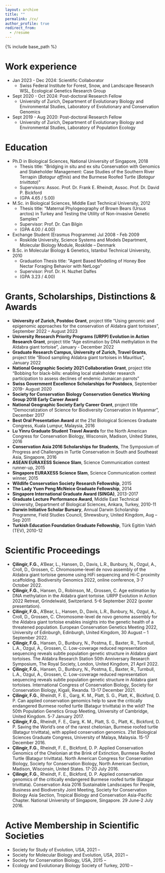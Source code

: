 ```yaml
---
layout: archive
title: ""
permalink: /cv/
author_profile: true
redirect_from:
  - /resume
---
```


{% include base_path %}

Work experience
======
* Jan 2023 - Dec 2024: Scientific Collaborator
  * Swiss Federal Institute for Forest, Snow, and Landscape Research WSL, Ecological Genetics Research Group 
* Sept 2020 - Oct 2024: Post-doctoral Research Fellow
  * University of Zurich, Department of Evolutionary Biology and Environmental Studies, Laboratory of Evolutionary and Conservation Genomics
* Sept 2019 - Aug 2020: Post-doctoral Research Fellow
  * University of Zurich, Department of Evolutionary Biology and Environmental Studies, Laboratory of Population Ecology

Education
======
* Ph.D in Biological Sciences, National University of Singapore, 2018
  * Thesis title: "Bridging in situ and ex situ Conservation with Genomics and Stakeholder Management: Case Studies of the Southern River Terrapin (_Batagur affinis_) and the Burmese Roofed Turtle (_Batagur trivittata_)"
  * Supervisors: Assoc. Prof. Dr. Frank E. Rheindt, Assoc. Prof. Dr. David P. Bickford
  * (GPA 4.65 / 5.00)
* M.Sc. in Biological Sciences, Middle East Technical University, 2012
  * Thesis title: "Maternal Phylogeography of Brown Bears (Ursus arctos) in Turkey and Testing the Utility of Non-invasive Genetic Samples"
  * Supervisor: Prof. Dr. Can Bilgin
  * (GPA 4.00 / 4.00)
* Exchange Student (Erasmus Programme) Jul 2008 - Feb 2009
  * Roskilde University, Science Systems and Models Department, Molecular Biology Module, Roskilde – Denmark
* B.Sc. in Molecular Biology & Genetics, Istanbul Technical University, 2010
  * Graduation Thesis title: "Agent Based Modelling of Honey Bee Nectar Foraging Behavior with NetLogo"
  * Supervisor: Prof. Dr. H. Nuzhet Dalfes
  * (GPA 3.23 / 4.00)
  
Grants, Scholarships, Distinctions & Awards
======
* **University of Zurich, Postdoc Grant**, project title “Using genomic and epigenomic approaches for the conservation of Aldabra giant tortoises”, September 2022 – August 2023
* **University Research Priority Programs (URPP) Evolution in Action Research Grant**, project title “Age estimation by DNA methylation in the Aldabra giant tortoise”, January - December 2022
* **Graduate Research Campus, University of Zurich, Travel Grants**, project title “Blood sampling Aldabra giant tortoises in Mauritius”, January 2022
* **National Geographic Society 2021 Collaboration Grant**, project title “Bobbing for black-bills: enabling local stakeholder research participation to assess declines of endemic Jamaican parrots”
* **Swiss Government Excellence Scholarships for Postdocs**, September 2019- August 2020
* **Society for Conservation Biology Conservation Genetics Working Group 2018 Early Career Award**
* **National Geographic Society Early Career Grant**, project title “Democratization of Science for Biodiversity Conservation in Myanmar”, December 2017
* **Best Oral Presentation Award** at the 21st Biological Sciences Graduate Congress, Kuala Lumpur, Malaysia, 2016
* **Lu Yinru Graduate Student Travel Awards** for the North American Congress for Conservation Biology, Wisconsin, Madison, United States, 2016
* **Conservation Asia 2016 Scholarships for Students**, The Symposium of Progress and Challenges in Turtle Conservation in South and Southeast Asia, Singapore, 2016
* **ASEAN EURAXESS Science Slam**, Science Communication contest runner-up, 2015
* **Singapore EURAXESS Science Slam**, Science Communication contest winner, 2015
* **Wildlife Conservation Society Research Fellowship**, 2015
* **The Lady Yuen Peng McNeice Graduate Fellowship**, 2014
* **Singapore International Graduate Award (SINGA)**, 2013-2017
* **Graduate Lecture Performance Award**, Middle East Technical University, Department of Biological Sciences, Ankara, Turkey, 2010-11
* **Darwin Initiative Scholar Bursary**, Annual Darwin Scholarship Programme, Field Studies Council, Shrewsbury, United Kingdom, Aug – Sep 2011 
* **Turkish Education Foundation Graduate Fellowship**, Türk Egitim Vakfı (TEV), 2010-12
  
Scientific Proceedings
======
* **Çilingir, F.G.**, A’Bear, L., Hansen, D., Davis, L.R., Bunbury, N., Ozgul, A., Croll, D., Grossen, C. Chromosome-level de novo assembly of the Aldabra giant tortoise genome using HiFi sequencing and Hi-C proximity scaffolding. Biodiversity Genomics 2022, online conference, 3-7 October 2022.
* **Çilingir, F.G.**, Hansen, D., Robinson, M., Grossen, C. Age estimation by DNA methylation in the Aldabra giant tortoise. URPP Evolution in Action 2022 Retreat, Grindelwald, Switzerland. 5-6 September 2022 (poster presentation).
* **Çilingir, F.G.**, A’Bear, L., Hansen, D., Davis, L.R., Bunbury, N., Ozgul, A., Croll, D., Grossen, C. Chromosome-level de novo genome assembly for the Aldabra giant tortoise enables insights into the genetic health of a threatened population. European Conservation Genetics Meeting 2022, University of Edinburgh, Edinburgh, United Kingdom, 30 August – 1 September 2022.
* **Çilingir, F.G.**, Hansen, D., Bunbury, N., Postma, E., Baxter, R., Turnbull, L.A., Ozgul, A., Grossen, C. Low-coverage reduced representation sequencing reveals subtle population genetic structure in Aldabra giant tortoises. The Aldabra Research Station 50th Anniversary Research Symposium, The Royal Society, London, United Kingdom, 21 April 2022.
* **Çilingir, F.G.**, Hansen, D., Bunbury, N., Postma, E., Baxter, R., Turnbull, L.A., Ozgul, A., Grossen, C. Low-coverage reduced representation sequencing reveals subtle population genetic structure in Aldabra giant tortoises. International Congress of Conservation Biology, Society for Conservation Biology, Kigali, Rwanda. 13-17 December 2021.
* **Çilingir, F.G.**, Rheindt, F. E., Garg, K. M., Platt, S. G., Platt, K., Bickford, D. P. Can applied conservation genomics help to save the critically endangered Burmese roofed turtle (Batagur trivittata) in the wild? The 50th Population Genetics Group Meeting, University of Cambridge, United Kingdom. 5-7 January 2017.
* **Çilingir, F.G.**, Rheindt, F. E., Garg, K. M., Platt, S. G., Platt, K., Bickford, D. P. Saving the World’s one of the rarest chelonian, Burmese roofed turtle (Batagur trivittata), with applied conservation genomics. 21st Biological Sciences Graduate Congress, University of Malaya, Malaysia. 15-17 December 2016.
* **Çilingir, F.G.**, Rheindt, F. E., Bickford, D. P. Applied Conservation Genomics of the Chelonian at the Brink of Extinction, Burmese Roofed Turtle (Batagur trivittata). North American Congress for Conservation Biology, Society for Conservation Biology, North American Section, Madison, Wisconsin, United States. 17-20 July 2016.
* **Çilingir, F.G.**, Rheindt, F. E., Bickford, D. P. Applied conservation genomics of the critically endangered Burmese roofed turtle (Batagur trivittata). Conservation Asia 2016 Sustainable Landscapes for People, Business and Biodiversity Joint Meeting, Society for Conservation Biology Asia Section, Tropical Biology and Conservation Asia-Pacific Chapter. National University of Singapore, Singapore. 29 June-2 July 2016. 

Active Membership in Scientific Societies
======
* Society for Study of Evolution, USA, 2021 –
* Society for Molecular Biology and Evolution, USA, 2021 –
* Society for Conservation Biology, USA, 2015 – 
* Ecology and Evolutionary Biology Society of Turkey, 2010 – 
